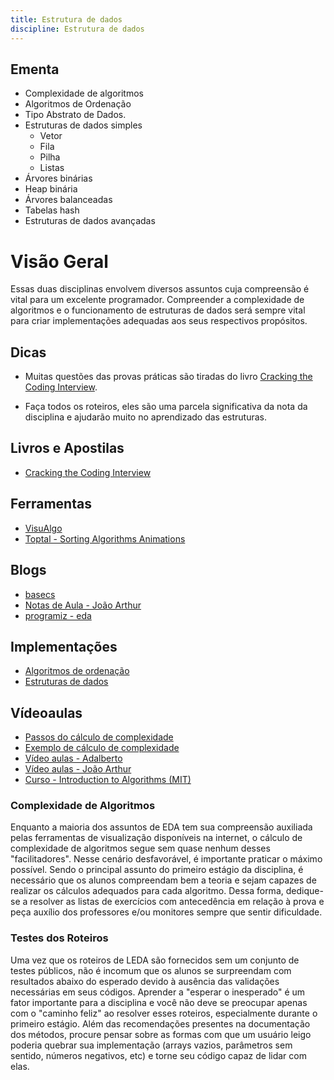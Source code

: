 ```yaml
---
title: Estrutura de dados
discipline: Estrutura de dados
---
```


## Ementa

- Complexidade de algoritmos
- Algoritmos de Ordenação
- Tipo Abstrato de Dados.
- Estruturas de dados simples
    - Vetor 
    - Fila 
    - Pilha 
    - Listas
- Árvores binárias
- Heap binária
- Árvores balanceadas
- Tabelas hash
- Estruturas de dados avançadas

# Visão Geral

Essas duas disciplinas envolvem diversos assuntos cuja compreensão é vital para um excelente programador. Compreender a complexidade de algoritmos e o funcionamento de estruturas de dados será sempre vital para criar implementações adequadas aos seus respectivos propósitos.

## Dicas

- Muitas questões das provas práticas são tiradas do livro [Cracking the Coding Interview](https://www.pdfdrive.com/cracking-the-coding-interview-e52072841.html).

- Faça todos os roteiros, eles são uma parcela significativa da nota da disciplina e ajudarão muito no aprendizado das estruturas.

## Livros e Apostilas

- [Cracking the Coding Interview](https://www.pdfdrive.com/cracking-the-coding-interview-e52072841.html)

## Ferramentas

- [VisuAlgo](https://visualgo.net/pt)
- [Toptal - Sorting Algorithms Animations](https://www.toptal.com/developers/sorting-algorithms)

## Blogs

- [basecs](https://medium.com/basecs/tagged/data-structures)
- [Notas de Aula - João Arthur](https://joaoarthurbm.github.io/eda/)
- [programiz - eda](https://www.programiz.com/dsa)

## Implementações

- [Algoritmos de ordenação](https://github.com/SpinnelSun/MySortingAlgorithms)
- [Estruturas de dados](https://github.com/SpinnelSun/MyDataStructures)

## Vídeoaulas

- [Passos do cálculo de complexidade](https://www.youtube.com/watch?v=ZfK4hgwVjNI&feature=youtu.be)
- [Exemplo de cálculo de complexidade](https://www.youtube.com/watch?v=2px2axpTqGY)
- [Vídeo aulas - Adalberto](https://www.youtube.com/channel/UCF30m3uqwT6QIiIMJKbKmaQ)
- [Vídeo aulas - João Arthur](https://www.youtube.com/channel/UC4NsU3jarSjsR93NIn4PyPA)
- [Curso - Introduction to Algorithms (MIT)](https://www.youtube.com/playlist?list=PL8B24C31197EC371C)

### Complexidade de Algoritmos
Enquanto a maioria dos assuntos de EDA tem sua compreensão auxiliada pelas ferramentas de visualização disponíveis na internet, o cálculo de complexidade de algoritmos segue sem quase nenhum desses "facilitadores". Nesse cenário desfavorável, é importante praticar o máximo possível. Sendo o principal assunto do primeiro estágio da disciplina, é necessário que os alunos compreendam bem a teoria e sejam capazes de realizar os cálculos adequados para cada algoritmo. Dessa forma, dedique-se a resolver as listas de exercícios com antecedência em relação à prova e peça auxílio dos professores e/ou monitores sempre que sentir dificuldade.

### Testes dos Roteiros
Uma vez que os roteiros de LEDA são fornecidos sem um conjunto de testes públicos, não é incomum que os alunos se surpreendam com resultados abaixo do esperado devido à ausência das validações necessárias em seus códigos. Aprender a "esperar o inesperado" é um fator importante para a disciplina e você não deve se preocupar apenas com o "caminho feliz" ao resolver esses roteiros, especialmente durante o primeiro estágio. Além das recomendações presentes na documentação dos métodos, procure pensar sobre as formas com que um usuário leigo poderia quebrar sua implementação (arrays vazios, parâmetros sem sentido, números negativos, etc) e torne seu código capaz de lidar com elas.